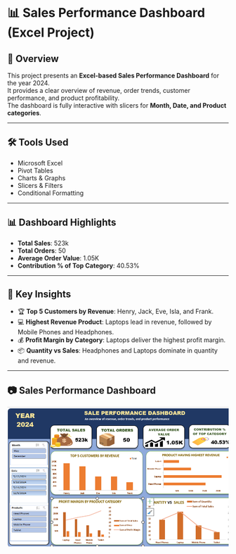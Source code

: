# 📊 Sales Performance Dashboard (Excel Project)

## 📌 Overview
This project presents an **Excel-based Sales Performance Dashboard** for the year 2024.  
It provides a clear overview of revenue, order trends, customer performance, and product profitability.  
The dashboard is fully interactive with slicers for **Month, Date, and Product categories**.

---

## 🛠️ Tools Used
- Microsoft Excel
- Pivot Tables
- Charts & Graphs
- Slicers & Filters
- Conditional Formatting

---

## 📊 Dashboard Highlights
- **Total Sales**: 523k  
- **Total Orders**: 50  
- **Average Order Value**: 1.05K  
- **Contribution % of Top Category**: 40.53%  

---

## 🔑 Key Insights
- 🏆 **Top 5 Customers by Revenue**: Henry, Jack, Eve, Isla, and Frank.  
- 💻 **Highest Revenue Product**: Laptops lead in revenue, followed by Mobile Phones and Headphones.  
- 💰 **Profit Margin by Category**: Laptops deliver the highest profit margin.  
- 📦 **Quantity vs Sales**: Headphones and Laptops dominate in quantity and revenue.  

---

## 📷 Sales Performance Dashboard



![image](https://github.com/Meghana12-max/Excel-Dashboard-Project/blob/main/Sales%20Performace%20Dashboard/Screenshot%202025-08-18%20225245.png)
